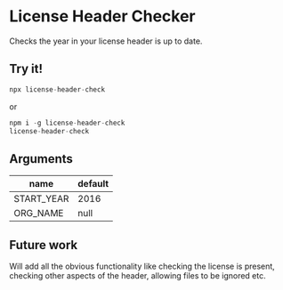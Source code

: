# License Header Checker

Checks the year in your license header is up to date.

## Try it!
```js
npx license-header-check
```

or

```js
npm i -g license-header-check
license-header-check
```
## Arguments
| name       | default |
| ----       | ------- |
| START_YEAR | 2016    |
| ORG_NAME   | null    |

## Future work
Will add all the obvious functionality like checking the license is present, checking other aspects of the header, allowing files to be ignored etc.
